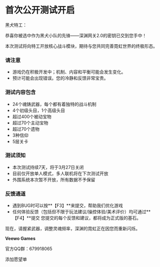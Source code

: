 # **首次公开测试开启**

黑犬特工：

恭喜你被选中作为黑犬小队的先锋——深渊网关2.0的密钥已交到您手中！

本次测试将向特工开放核心战斗模块，期待与您共同完善霓虹世界的终极形态。

### 请注意

* 游戏仍在积极开发中；机制、内容和平衡可能会发生变化。
* 预计可能会出现错误。您的冷静和反馈非常宝贵。
### 测试内容包含

* 24个魂铸武器，每个都有着独特的战斗机制
* 4个初级头目，1个高级头目
* 超过400个被动宝物
* 超过70个主动宝物
* 超过70个遗物
* 3种信仰
* 5层关卡
### **测试须知**

* 本次测试持续7天，将于3月27日关闭
* 目前仅开放单人模式，多人联机将在下次测试开放
* 外围系统本次暂不开放，所有数据不予保留
### 反馈通道

* 遇到BUG时可以按**【F3】**来提交，帮助我们优化游戏
* 任何体验反馈（包括但不限于玩法建议/操控体验/美术评价）均可通过**【F4】**提交
您提交的每个反馈和建议，都将成为正式版的基石。

现在，请握紧武器，调整灵魂频率，深渊的霓虹正在因您而重新闪烁。

**Veewo Games**

官方QQ群：679918065

添加愿望单

